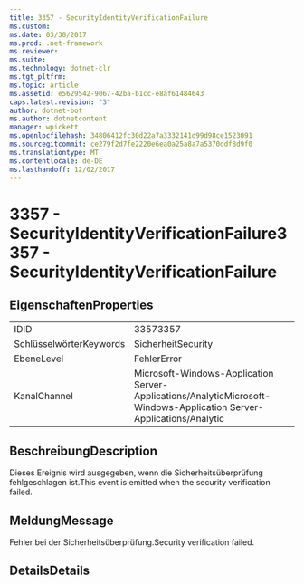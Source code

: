 ```yaml
---
title: 3357 - SecurityIdentityVerificationFailure
ms.custom: 
ms.date: 03/30/2017
ms.prod: .net-framework
ms.reviewer: 
ms.suite: 
ms.technology: dotnet-clr
ms.tgt_pltfrm: 
ms.topic: article
ms.assetid: e5629542-9067-42ba-b1cc-e8af61484643
caps.latest.revision: "3"
author: dotnet-bot
ms.author: dotnetcontent
manager: wpickett
ms.openlocfilehash: 34806412fc30d22a7a3332141d99d98ce1523091
ms.sourcegitcommit: ce279f2d7fe2220e6ea0a25a8a7a5370ddf8d9f0
ms.translationtype: MT
ms.contentlocale: de-DE
ms.lasthandoff: 12/02/2017
---
```

# <a name="3357---securityidentityverificationfailure"></a><span data-ttu-id="6c975-102">3357 - SecurityIdentityVerificationFailure</span><span class="sxs-lookup"><span data-stu-id="6c975-102">3357 - SecurityIdentityVerificationFailure</span></span>
## <a name="properties"></a><span data-ttu-id="6c975-103">Eigenschaften</span><span class="sxs-lookup"><span data-stu-id="6c975-103">Properties</span></span>  
  
|||  
|-|-|  
|<span data-ttu-id="6c975-104">ID</span><span class="sxs-lookup"><span data-stu-id="6c975-104">ID</span></span>|<span data-ttu-id="6c975-105">3357</span><span class="sxs-lookup"><span data-stu-id="6c975-105">3357</span></span>|  
|<span data-ttu-id="6c975-106">Schlüsselwörter</span><span class="sxs-lookup"><span data-stu-id="6c975-106">Keywords</span></span>|<span data-ttu-id="6c975-107">Sicherheit</span><span class="sxs-lookup"><span data-stu-id="6c975-107">Security</span></span>|  
|<span data-ttu-id="6c975-108">Ebene</span><span class="sxs-lookup"><span data-stu-id="6c975-108">Level</span></span>|<span data-ttu-id="6c975-109">Fehler</span><span class="sxs-lookup"><span data-stu-id="6c975-109">Error</span></span>|  
|<span data-ttu-id="6c975-110">Kanal</span><span class="sxs-lookup"><span data-stu-id="6c975-110">Channel</span></span>|<span data-ttu-id="6c975-111">Microsoft-Windows-Application Server-Applications/Analytic</span><span class="sxs-lookup"><span data-stu-id="6c975-111">Microsoft-Windows-Application Server-Applications/Analytic</span></span>|  
  
## <a name="description"></a><span data-ttu-id="6c975-112">Beschreibung</span><span class="sxs-lookup"><span data-stu-id="6c975-112">Description</span></span>  
 <span data-ttu-id="6c975-113">Dieses Ereignis wird ausgegeben, wenn die Sicherheitsüberprüfung fehlgeschlagen ist.</span><span class="sxs-lookup"><span data-stu-id="6c975-113">This event is emitted when the security verification failed.</span></span>  
  
## <a name="message"></a><span data-ttu-id="6c975-114">Meldung</span><span class="sxs-lookup"><span data-stu-id="6c975-114">Message</span></span>  
 <span data-ttu-id="6c975-115">Fehler bei der Sicherheitsüberprüfung.</span><span class="sxs-lookup"><span data-stu-id="6c975-115">Security verification failed.</span></span>  
  
## <a name="details"></a><span data-ttu-id="6c975-116">Details</span><span class="sxs-lookup"><span data-stu-id="6c975-116">Details</span></span>
